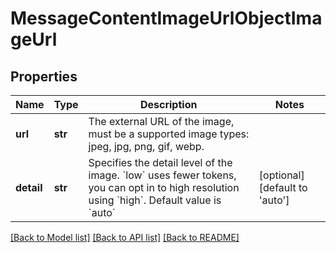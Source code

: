 # MessageContentImageUrlObjectImageUrl

## Properties
Name | Type | Description | Notes
------------ | ------------- | ------------- | -------------
**url** | **str** | The external URL of the image, must be a supported image types: jpeg, jpg, png, gif, webp. | 
**detail** | **str** | Specifies the detail level of the image. &#x60;low&#x60; uses fewer tokens, you can opt in to high resolution using &#x60;high&#x60;. Default value is &#x60;auto&#x60; | [optional] [default to 'auto']

[[Back to Model list]](../README.md#documentation-for-models) [[Back to API list]](../README.md#documentation-for-api-endpoints) [[Back to README]](../README.md)

